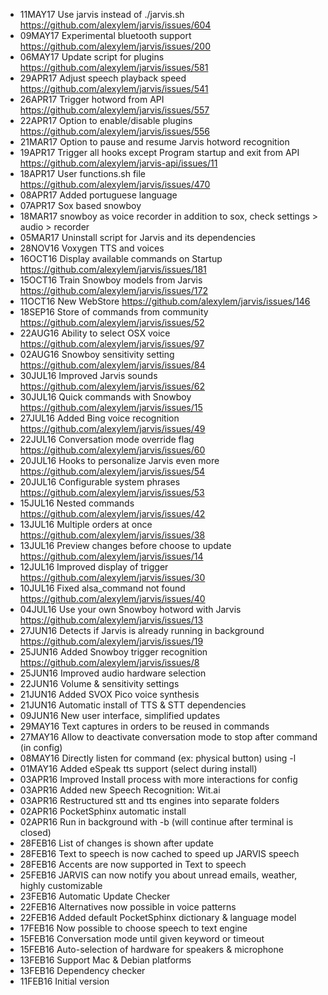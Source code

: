 - 11MAY17 Use jarvis instead of ./jarvis.sh https://github.com/alexylem/jarvis/issues/604
- 09MAY17 Experimental bluetooth support https://github.com/alexylem/jarvis/issues/200
- 06MAY17 Update script for plugins https://github.com/alexylem/jarvis/issues/581
- 29APR17 Adjust speech playback speed https://github.com/alexylem/jarvis/issues/541 
- 26APR17 Trigger hotword from API https://github.com/alexylem/jarvis/issues/557
- 22APR17 Option to enable/disable plugins https://github.com/alexylem/jarvis/issues/556
- 21MAR17 Option to pause and resume Jarvis hotword recognition
- 19APR17 Trigger all hooks except Program startup and exit from API https://github.com/alexylem/jarvis-api/issues/11
- 18APR17 User functions.sh file https://github.com/alexylem/jarvis/issues/470
- 08APR17 Added portuguese language
- 07APR17 Sox based snowboy
- 18MAR17 snowboy as voice recorder in addition to sox, check settings > audio > recorder
- 05MAR17 Uninstall script for Jarvis and its dependencies
- 28NOV16 Voxygen TTS and voices
- 16OCT16 Display available commands on Startup https://github.com/alexylem/jarvis/issues/181
- 15OCT16 Train Snowboy models from Jarvis https://github.com/alexylem/jarvis/issues/172
- 11OCT16 New WebStore https://github.com/alexylem/jarvis/issues/146
- 18SEP16 Store of commands from community https://github.com/alexylem/jarvis/issues/52
- 22AUG16 Ability to select OSX voice https://github.com/alexylem/jarvis/issues/97
- 02AUG16 Snowboy sensitivity setting https://github.com/alexylem/jarvis/issues/84
- 30JUL16 Improved Jarvis sounds https://github.com/alexylem/jarvis/issues/62
- 30JUL16 Quick commands with Snowboy https://github.com/alexylem/jarvis/issues/15
- 27JUL16 Added Bing voice recognition https://github.com/alexylem/jarvis/issues/49
- 22JUL16 Conversation mode override flag https://github.com/alexylem/jarvis/issues/60
- 20JUL16 Hooks to personalize Jarvis even more https://github.com/alexylem/jarvis/issues/54
- 20JUL16 Configurable system phrases https://github.com/alexylem/jarvis/issues/53
- 15JUL16 Nested commands https://github.com/alexylem/jarvis/issues/42
- 13JUL16 Multiple orders at once https://github.com/alexylem/jarvis/issues/38
- 13JUL16 Preview changes before choose to update https://github.com/alexylem/jarvis/issues/14
- 12JUL16 Improved display of trigger https://github.com/alexylem/jarvis/issues/30
- 10JUL16 Fixed alsa_command not found https://github.com/alexylem/jarvis/issues/40
- 04JUL16 Use your own Snowboy hotword with Jarvis https://github.com/alexylem/jarvis/issues/13
- 27JUN16 Detects if Jarvis is already running in background https://github.com/alexylem/jarvis/issues/19
- 25JUN16 Added Snowboy trigger recognition https://github.com/alexylem/jarvis/issues/8
- 25JUN16 Improved audio hardware selection
- 22JUN16 Volume & sensitivity settings
- 21JUN16 Added SVOX Pico voice synthesis
- 21JUN16 Automatic install of TTS & STT dependencies
- 09JUN16 New user interface, simplified updates
- 29MAY16 Text captures in orders to be reused in commands
- 27MAY16 Allow to deactivate conversation mode to stop after command (in config)
- 08MAY16 Directly listen for command (ex: physical button) using -l
- 01MAY16 Added eSpeak tts support (select during install)
- 03APR16 Improved Install process with more interactions for config
- 03APR16 Added new Speech Recognition: Wit.ai
- 03APR16 Restructured stt and tts engines into separate folders
- 02APR16 PocketSphinx automatic install
- 02APR16 Run in background with -b (will continue after terminal is closed)
- 28FEB16 List of changes is shown after update
- 28FEB16 Text to speech is now cached to speed up JARVIS speech
- 28FEB16 Accents are now supported in Text to speech
- 25FEB16 JARVIS can now notify you about unread emails, weather, highly customizable
- 23FEB16 Automatic Update Checker
- 22FEB16 Alternatives now possible in voice patterns
- 22FEB16 Added default PocketSphinx dictionary & language model
- 17FEB16 Now possible to choose speech to text engine
- 15FEB16 Conversation mode until given keyword or timeout
- 15FEB16 Auto-selection of hardware for speakers & microphone
- 13FEB16 Support Mac & Debian platforms
- 13FEB16 Dependency checker
- 11FEB16 Initial version

